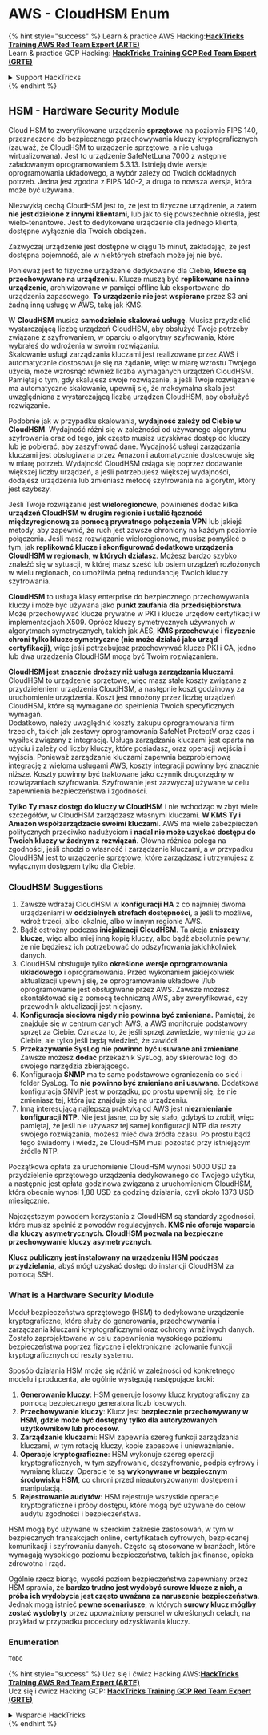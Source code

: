 # AWS - CloudHSM Enum

{% hint style="success" %}
Learn & practice AWS Hacking:<img src="../../../.gitbook/assets/image (1) (1).png" alt="" data-size="line">[**HackTricks Training AWS Red Team Expert (ARTE)**](https://training.hacktricks.xyz/courses/arte)<img src="../../../.gitbook/assets/image (1) (1).png" alt="" data-size="line">\
Learn & practice GCP Hacking: <img src="../../../.gitbook/assets/image (2).png" alt="" data-size="line">[**HackTricks Training GCP Red Team Expert (GRTE)**<img src="../../../.gitbook/assets/image (2).png" alt="" data-size="line">](https://training.hacktricks.xyz/courses/grte)

<details>

<summary>Support HackTricks</summary>

* Check the [**subscription plans**](https://github.com/sponsors/carlospolop)!
* **Join the** 💬 [**Discord group**](https://discord.gg/hRep4RUj7f) or the [**telegram group**](https://t.me/peass) or **follow** us on **Twitter** 🐦 [**@hacktricks\_live**](https://twitter.com/hacktricks\_live)**.**
* **Share hacking tricks by submitting PRs to the** [**HackTricks**](https://github.com/carlospolop/hacktricks) and [**HackTricks Cloud**](https://github.com/carlospolop/hacktricks-cloud) github repos.

</details>
{% endhint %}

## HSM - Hardware Security Module

Cloud HSM to zweryfikowane urządzenie **sprzętowe** na poziomie FIPS 140, przeznaczone do bezpiecznego przechowywania kluczy kryptograficznych (zauważ, że CloudHSM to urządzenie sprzętowe, a nie usługa wirtualizowana). Jest to urządzenie SafeNetLuna 7000 z wstępnie załadowanym oprogramowaniem 5.3.13. Istnieją dwie wersje oprogramowania układowego, a wybór zależy od Twoich dokładnych potrzeb. Jedna jest zgodna z FIPS 140-2, a druga to nowsza wersja, która może być używana.

Niezwykłą cechą CloudHSM jest to, że jest to fizyczne urządzenie, a zatem **nie jest dzielone z innymi klientami**, lub jak to się powszechnie określa, jest wielo-tenantowe. Jest to dedykowane urządzenie dla jednego klienta, dostępne wyłącznie dla Twoich obciążeń.

Zazwyczaj urządzenie jest dostępne w ciągu 15 minut, zakładając, że jest dostępna pojemność, ale w niektórych strefach może jej nie być.

Ponieważ jest to fizyczne urządzenie dedykowane dla Ciebie, **klucze są przechowywane na urządzeniu**. Klucze muszą być **replikowane na inne urządzenie**, archiwizowane w pamięci offline lub eksportowane do urządzenia zapasowego. **To urządzenie nie jest wspierane** przez S3 ani żadną inną usługę w AWS, taką jak KMS.

W **CloudHSM** musisz **samodzielnie skalować usługę**. Musisz przydzielić wystarczającą liczbę urządzeń CloudHSM, aby obsłużyć Twoje potrzeby związane z szyfrowaniem, w oparciu o algorytmy szyfrowania, które wybrałeś do wdrożenia w swoim rozwiązaniu.\
Skalowanie usługi zarządzania kluczami jest realizowane przez AWS i automatycznie dostosowuje się na żądanie, więc w miarę wzrostu Twojego użycia, może wzrosnąć również liczba wymaganych urządzeń CloudHSM. Pamiętaj o tym, gdy skalujesz swoje rozwiązanie, a jeśli Twoje rozwiązanie ma automatyczne skalowanie, upewnij się, że maksymalna skala jest uwzględniona z wystarczającą liczbą urządzeń CloudHSM, aby obsłużyć rozwiązanie.

Podobnie jak w przypadku skalowania, **wydajność zależy od Ciebie w CloudHSM**. Wydajność różni się w zależności od używanego algorytmu szyfrowania oraz od tego, jak często musisz uzyskiwać dostęp do kluczy lub je pobierać, aby zaszyfrować dane. Wydajność usługi zarządzania kluczami jest obsługiwana przez Amazon i automatycznie dostosowuje się w miarę potrzeb. Wydajność CloudHSM osiąga się poprzez dodawanie większej liczby urządzeń, a jeśli potrzebujesz większej wydajności, dodajesz urządzenia lub zmieniasz metodę szyfrowania na algorytm, który jest szybszy.

Jeśli Twoje rozwiązanie jest **wieloregionowe**, powinieneś dodać kilka **urządzeń CloudHSM w drugim regionie i ustalić łączność międzyregionową za pomocą prywatnego połączenia VPN** lub jakiejś metody, aby zapewnić, że ruch jest zawsze chroniony na każdym poziomie połączenia. Jeśli masz rozwiązanie wieloregionowe, musisz pomyśleć o tym, jak **replikować klucze i skonfigurować dodatkowe urządzenia CloudHSM w regionach, w których działasz**. Możesz bardzo szybko znaleźć się w sytuacji, w której masz sześć lub osiem urządzeń rozłożonych w wielu regionach, co umożliwia pełną redundancję Twoich kluczy szyfrowania.

**CloudHSM** to usługa klasy enterprise do bezpiecznego przechowywania kluczy i może być używana jako **punkt zaufania dla przedsiębiorstwa**. Może przechowywać klucze prywatne w PKI i klucze urzędów certyfikacji w implementacjach X509. Oprócz kluczy symetrycznych używanych w algorytmach symetrycznych, takich jak AES, **KMS przechowuje i fizycznie chroni tylko klucze symetryczne (nie może działać jako urząd certyfikacji)**, więc jeśli potrzebujesz przechowywać klucze PKI i CA, jedno lub dwa urządzenia CloudHSM mogą być Twoim rozwiązaniem.

**CloudHSM jest znacznie droższy niż usługa zarządzania kluczami**. CloudHSM to urządzenie sprzętowe, więc masz stałe koszty związane z przydzieleniem urządzenia CloudHSM, a następnie koszt godzinowy za uruchomienie urządzenia. Koszt jest mnożony przez liczbę urządzeń CloudHSM, które są wymagane do spełnienia Twoich specyficznych wymagań.\
Dodatkowo, należy uwzględnić koszty zakupu oprogramowania firm trzecich, takich jak zestawy oprogramowania SafeNet ProtectV oraz czas i wysiłek związany z integracją. Usługa zarządzania kluczami jest oparta na użyciu i zależy od liczby kluczy, które posiadasz, oraz operacji wejścia i wyjścia. Ponieważ zarządzanie kluczami zapewnia bezproblemową integrację z wieloma usługami AWS, koszty integracji powinny być znacznie niższe. Koszty powinny być traktowane jako czynnik drugorzędny w rozwiązaniach szyfrowania. Szyfrowanie jest zazwyczaj używane w celu zapewnienia bezpieczeństwa i zgodności.

**Tylko Ty masz dostęp do kluczy w CloudHSM** i nie wchodząc w zbyt wiele szczegółów, w CloudHSM zarządzasz własnymi kluczami. **W KMS Ty i Amazon współzarządzacie swoimi kluczami**. AWS ma wiele zabezpieczeń politycznych przeciwko nadużyciom i **nadal nie może uzyskać dostępu do Twoich kluczy w żadnym z rozwiązań**. Główna różnica polega na zgodności, jeśli chodzi o własność i zarządzanie kluczami, a w przypadku CloudHSM jest to urządzenie sprzętowe, które zarządzasz i utrzymujesz z wyłącznym dostępem tylko dla Ciebie.

### CloudHSM Suggestions

1. Zawsze wdrażaj CloudHSM w **konfiguracji HA** z co najmniej dwoma urządzeniami w **oddzielnych strefach dostępności**, a jeśli to możliwe, wdroż trzeci, albo lokalnie, albo w innym regionie AWS.
2. Bądź ostrożny podczas **inicjalizacji** **CloudHSM**. Ta akcja **zniszczy klucze**, więc albo miej inną kopię kluczy, albo bądź absolutnie pewny, że nie będziesz ich potrzebować do odszyfrowania jakichkolwiek danych.
3. CloudHSM obsługuje tylko **określone wersje oprogramowania układowego** i oprogramowania. Przed wykonaniem jakiejkolwiek aktualizacji upewnij się, że oprogramowanie układowe i/lub oprogramowanie jest obsługiwane przez AWS. Zawsze możesz skontaktować się z pomocą techniczną AWS, aby zweryfikować, czy przewodnik aktualizacji jest niejasny.
4. **Konfiguracja sieciowa nigdy nie powinna być zmieniana.** Pamiętaj, że znajduje się w centrum danych AWS, a AWS monitoruje podstawowy sprzęt za Ciebie. Oznacza to, że jeśli sprzęt zawiedzie, wymienią go za Ciebie, ale tylko jeśli będą wiedzieć, że zawiódł.
5. **Przekazywanie SysLog nie powinno być usuwane ani zmieniane**. Zawsze możesz **dodać** przekaznik SysLog, aby skierować logi do swojego narzędzia zbierającego.
6. Konfiguracja **SNMP** ma te same podstawowe ograniczenia co sieć i folder SysLog. To **nie powinno być zmieniane ani usuwane**. Dodatkowa konfiguracja SNMP jest w porządku, po prostu upewnij się, że nie zmieniasz tej, która już znajduje się na urządzeniu.
7. Inną interesującą najlepszą praktyką od AWS jest **niezmienianie konfiguracji NTP**. Nie jest jasne, co by się stało, gdybyś to zrobił, więc pamiętaj, że jeśli nie używasz tej samej konfiguracji NTP dla reszty swojego rozwiązania, możesz mieć dwa źródła czasu. Po prostu bądź tego świadomy i wiedz, że CloudHSM musi pozostać przy istniejącym źródle NTP.

Początkowa opłata za uruchomienie CloudHSM wynosi 5000 USD za przydzielenie sprzętowego urządzenia dedykowanego do Twojego użytku, a następnie jest opłata godzinowa związana z uruchomieniem CloudHSM, która obecnie wynosi 1,88 USD za godzinę działania, czyli około 1373 USD miesięcznie.

Najczęstszym powodem korzystania z CloudHSM są standardy zgodności, które musisz spełnić z powodów regulacyjnych. **KMS nie oferuje wsparcia dla kluczy asymetrycznych. CloudHSM pozwala na bezpieczne przechowywanie kluczy asymetrycznych**.

**Klucz publiczny jest instalowany na urządzeniu HSM podczas przydzielania**, abyś mógł uzyskać dostęp do instancji CloudHSM za pomocą SSH.

### What is a Hardware Security Module

Moduł bezpieczeństwa sprzętowego (HSM) to dedykowane urządzenie kryptograficzne, które służy do generowania, przechowywania i zarządzania kluczami kryptograficznymi oraz ochrony wrażliwych danych. Zostało zaprojektowane w celu zapewnienia wysokiego poziomu bezpieczeństwa poprzez fizyczne i elektroniczne izolowanie funkcji kryptograficznych od reszty systemu.

Sposób działania HSM może się różnić w zależności od konkretnego modelu i producenta, ale ogólnie występują następujące kroki:

1. **Generowanie kluczy**: HSM generuje losowy klucz kryptograficzny za pomocą bezpiecznego generatora liczb losowych.
2. **Przechowywanie kluczy**: Klucz jest **bezpiecznie przechowywany w HSM, gdzie może być dostępny tylko dla autoryzowanych użytkowników lub procesów**.
3. **Zarządzanie kluczami**: HSM zapewnia szereg funkcji zarządzania kluczami, w tym rotację kluczy, kopie zapasowe i unieważnianie.
4. **Operacje kryptograficzne**: HSM wykonuje szereg operacji kryptograficznych, w tym szyfrowanie, deszyfrowanie, podpis cyfrowy i wymianę kluczy. Operacje te są **wykonywane w bezpiecznym środowisku HSM**, co chroni przed nieautoryzowanym dostępem i manipulacją.
5. **Rejestrowanie audytów**: HSM rejestruje wszystkie operacje kryptograficzne i próby dostępu, które mogą być używane do celów audytu zgodności i bezpieczeństwa.

HSM mogą być używane w szerokim zakresie zastosowań, w tym w bezpiecznych transakcjach online, certyfikatach cyfrowych, bezpiecznej komunikacji i szyfrowaniu danych. Często są stosowane w branżach, które wymagają wysokiego poziomu bezpieczeństwa, takich jak finanse, opieka zdrowotna i rząd.

Ogólnie rzecz biorąc, wysoki poziom bezpieczeństwa zapewniany przez HSM sprawia, że **bardzo trudno jest wydobyć surowe klucze z nich, a próba ich wydobycia jest często uważana za naruszenie bezpieczeństwa**. Jednak mogą istnieć **pewne scenariusze**, w których **surowy klucz mógłby zostać wydobyty** przez upoważniony personel w określonych celach, na przykład w przypadku procedury odzyskiwania kluczy.

### Enumeration
```
TODO
```
{% hint style="success" %}
Ucz się i ćwicz Hacking AWS:<img src="../../../.gitbook/assets/image (1) (1).png" alt="" data-size="line">[**HackTricks Training AWS Red Team Expert (ARTE)**](https://training.hacktricks.xyz/courses/arte)<img src="../../../.gitbook/assets/image (1) (1).png" alt="" data-size="line">\
Ucz się i ćwicz Hacking GCP: <img src="../../../.gitbook/assets/image (2).png" alt="" data-size="line">[**HackTricks Training GCP Red Team Expert (GRTE)**<img src="../../../.gitbook/assets/image (2).png" alt="" data-size="line">](https://training.hacktricks.xyz/courses/grte)

<details>

<summary>Wsparcie HackTricks</summary>

* Sprawdź [**plany subskrypcyjne**](https://github.com/sponsors/carlospolop)!
* **Dołącz do** 💬 [**grupy Discord**](https://discord.gg/hRep4RUj7f) lub [**grupy telegram**](https://t.me/peass) lub **śledź** nas na **Twitterze** 🐦 [**@hacktricks\_live**](https://twitter.com/hacktricks\_live)**.**
* **Dziel się trikami hackingowymi, przesyłając PR-y do** [**HackTricks**](https://github.com/carlospolop/hacktricks) i [**HackTricks Cloud**](https://github.com/carlospolop/hacktricks-cloud) repozytoriów na githubie.

</details>
{% endhint %}

